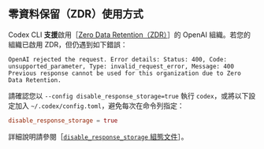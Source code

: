 ## 零資料保留（ZDR）使用方式

Codex CLI **支援**啟用［<a href="https://platform.openai.com/docs/guides/your-data#zero-data-retention">Zero Data Retention（ZDR）</a>］的 OpenAI 組織。若您的組織已啟用 ZDR，但仍遇到如下錯誤：

```
OpenAI rejected the request. Error details: Status: 400, Code: unsupported_parameter, Type: invalid_request_error, Message: 400 Previous response cannot be used for this organization due to Zero Data Retention.
```

請確認您以 `--config disable_response_storage=true` 執行 `codex`，或將以下設定加入 `~/.codex/config.toml`，避免每次在命令列指定：

```toml
disable_response_storage = true
```

詳細說明請參閱［<a href="./config.md#disable_response_storage">`disable_response_storage` 組態文件</a>］。 
